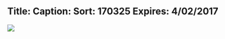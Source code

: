 Title: 
Caption: 
Sort: 170325
Expires: 4/02/2017
---
<a href="assets\img\NWUMC_Lasagne.jpg" target="blank">
    <img class="img-responsive center-block" src="assets\img\NWUMC_Lasagne-rotator.jpg"/>
</a>

